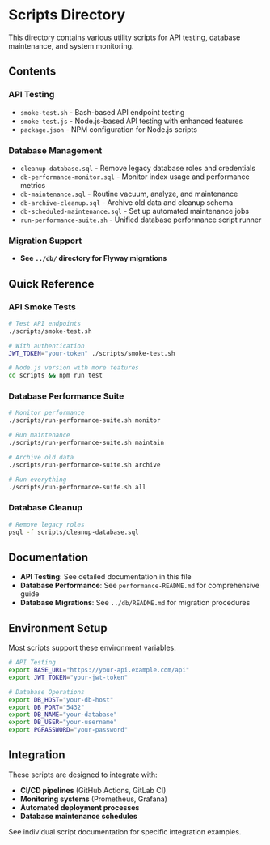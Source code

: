 
# Scripts Directory

This directory contains various utility scripts for API testing, database maintenance, and system monitoring.

## Contents

### API Testing
- `smoke-test.sh` - Bash-based API endpoint testing
- `smoke-test.js` - Node.js-based API testing with enhanced features
- `package.json` - NPM configuration for Node.js scripts

### Database Management
- `cleanup-database.sql` - Remove legacy database roles and credentials
- `db-performance-monitor.sql` - Monitor index usage and performance metrics
- `db-maintenance.sql` - Routine vacuum, analyze, and maintenance
- `db-archive-cleanup.sql` - Archive old data and cleanup schema
- `db-scheduled-maintenance.sql` - Set up automated maintenance jobs
- `run-performance-suite.sh` - Unified database performance script runner

### Migration Support
- **See `../db/` directory for Flyway migrations**

## Quick Reference

### API Smoke Tests
```bash
# Test API endpoints
./scripts/smoke-test.sh

# With authentication
JWT_TOKEN="your-token" ./scripts/smoke-test.sh

# Node.js version with more features
cd scripts && npm run test
```

### Database Performance Suite
```bash
# Monitor performance
./scripts/run-performance-suite.sh monitor

# Run maintenance
./scripts/run-performance-suite.sh maintain

# Archive old data
./scripts/run-performance-suite.sh archive

# Run everything
./scripts/run-performance-suite.sh all
```

### Database Cleanup
```bash
# Remove legacy roles
psql -f scripts/cleanup-database.sql
```

## Documentation

- **API Testing**: See detailed documentation in this file
- **Database Performance**: See `performance-README.md` for comprehensive guide
- **Database Migrations**: See `../db/README.md` for migration procedures

## Environment Setup

Most scripts support these environment variables:

```bash
# API Testing
export BASE_URL="https://your-api.example.com/api"
export JWT_TOKEN="your-jwt-token"

# Database Operations  
export DB_HOST="your-db-host"
export DB_PORT="5432"
export DB_NAME="your-database"
export DB_USER="your-username"
export PGPASSWORD="your-password"
```

## Integration

These scripts are designed to integrate with:
- **CI/CD pipelines** (GitHub Actions, GitLab CI)
- **Monitoring systems** (Prometheus, Grafana)
- **Automated deployment processes**
- **Database maintenance schedules**

See individual script documentation for specific integration examples.

